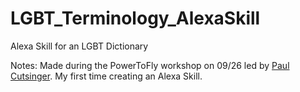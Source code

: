 # LGBT_Terminology_AlexaSkill
Alexa Skill for an LGBT Dictionary

Notes: 
Made during the PowerToFly workshop on 09/26 led by [Paul Cutsinger](https://github.com/PaulCutsinger). 
My first time creating an Alexa Skill.
